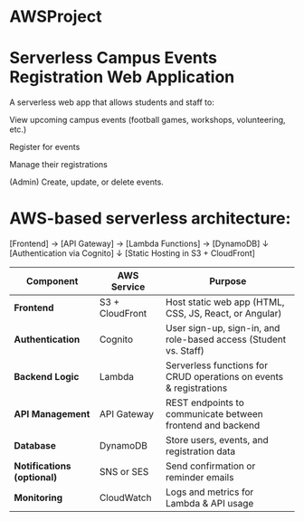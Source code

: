 # AWSProject
# Serverless Campus Events Registration Web Application

A serverless web app that allows students and staff to:

View upcoming campus events (football games, workshops, volunteering, etc.)

Register for events

Manage their registrations

(Admin) Create, update, or delete events.

# AWS-based serverless architecture:

[Frontend] → [API Gateway] → [Lambda Functions] → [DynamoDB]
        ↓
   [Authentication via Cognito]
        ↓
   [Static Hosting in S3 + CloudFront]

| Component                    | AWS Service     | Purpose                                                            |
| ---------------------------- | --------------- | ------------------------------------------------------------------ |
| **Frontend**                 | S3 + CloudFront | Host static web app (HTML, CSS, JS, React, or Angular)             |
| **Authentication**           | Cognito         | User sign-up, sign-in, and role-based access (Student vs. Staff)   |
| **Backend Logic**            | Lambda          | Serverless functions for CRUD operations on events & registrations |
| **API Management**           | API Gateway     | REST endpoints to communicate between frontend and backend         |
| **Database**                 | DynamoDB        | Store users, events, and registration data                         |
| **Notifications (optional)** | SNS or SES      | Send confirmation or reminder emails                               |
| **Monitoring**               | CloudWatch      | Logs and metrics for Lambda & API usage                            |
